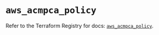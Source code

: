 # `aws_acmpca_policy`

Refer to the Terraform Registry for docs: [`aws_acmpca_policy`](https://registry.terraform.io/providers/hashicorp/aws/5.88.0/docs/resources/acmpca_policy).

